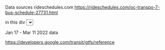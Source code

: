 Data sources
rideschedules.com
https://rideschedules.com/oc-transpo-7-bus-schedule-27731.html

in this div
<select class="m0 w100" onchange="o_sch_stops_stops.on_stop_change()" title="Select stop" id="sch_stops_stop_select"> ...

Jan 17 - Mar 11 2022 data

https://developers.google.com/transit/gtfs/reference
